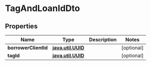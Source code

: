
# TagAndLoanIdDto

## Properties
| Name | Type | Description | Notes |
| ------------ | ------------- | ------------- | ------------- |
| **borrowerClientId** | [**java.util.UUID**](java.util.UUID.md) |  |  [optional] |
| **tagId** | [**java.util.UUID**](java.util.UUID.md) |  |  [optional] |



